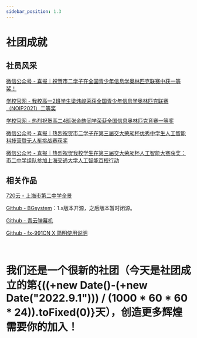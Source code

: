 ```yaml
---
sidebar_position: 1.3
---
```


# 社团成就

## 社员风采

[微信公众号 - 喜报｜祝贺市二学子在全国青少年信息学奥林匹克联赛中获一等奖！](https://mp.weixin.qq.com/s/5-ugpxn3PzLMqCxaY1aGhw)

[学校官网 - 我校高一2班学生梁炜峻荣获全国青少年信息学奥林匹克联赛（NOIP2021）二等奖](https://www.shiers.cn/articleList.aspx?typeId=5&id=14260)

[学校官网 - 热烈祝贺高二4班张金皓同学荣获全国信息奥林匹克竞赛一等奖](https://www.shiers.cn/articleList.aspx?typeId=5&id=15820)

[微信公众号 - 喜报｜热烈祝贺市二学子在第三届交大荣昶杯优秀中学生人工智能科技营暨无人车挑战赛获奖](https://mp.weixin.qq.com/s/tSKPKFfICKudj5PcUqrOgQ)

[微信公众号 - 喜报｜热烈祝贺我校学生在第三届交大荣昶杯人工智能大赛获奖：市二中学组队参加上海交通大学人工智能百校行动](https://mp.weixin.qq.com/s/jmoFEwx4hdwciqYCZuwPfA)

## 相关作品

[720云 - 上海市第二中学全景](https://www.720yun.com/vr/29f29x869bv)

[Github - BGsystem](https://github.com/Howardzhangdqs/BGsys)：1.x版本开源，之后版本暂时闭源。

[Github - 青云弹幕机](https://github.com/Howardzhangdqs/Qingyun_Barrage)

[Github - fx-991CN X 简明使用说明](https://github.com/Howardzhangdqs/fx-991CN-X-Usage)

<br/>

<h1>我们还是一个很新的社团（今天是社团成立的第{((+new Date()-(+new Date("2022.9.1"))) / (1000 * 60 * 60 * 24)).toFixed(0)}天），创造更多辉煌需要你的加入！</h1>